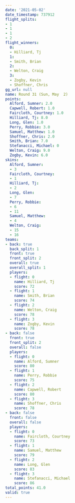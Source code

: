 ```yaml
---
date: '2021-05-02'
date_timestamp: 737912
flight_splits:
- 1
- 1
- 1
- 2
flight_winners:
  0:
  - Hilliard, Tj
  1:
  - Smith, Brian
  2:
  - Welton, Craig
  3:
  - Zogby, Kevin
  - Shoffner, Chris
gg_url: null
name: Round 31 (Sun, May  2)
points:
  Alford, Sumner: 2.0
  Capwell, Robert: 1.0
  Faircloth, Courtney: 1.0
  Hilliard, Tj: 8.0
  Long, Glen: 1.0
  Perry, Robbie: 3.0
  Samuel, Matthew: 1.0
  Shoffner, Chris: 2.0
  Smith, Brian: 7.0
  Stefanacci, Michael: 0
  Welton, Craig: 9.0
  Zogby, Kevin: 6.0
skins:
  Alford, Sumner:
  - 3
  Faircloth, Courtney:
  - 1
  Hilliard, Tj:
  - 2
  Long, Glen:
  - 7
  Perry, Robbie:
  - 6
  - 11
  Samuel, Matthew:
  - 4
  Welton, Craig:
  - 15
  - 16
teams:
- back: true
  back_split: 1
  front: true
  front_split: 2
  overall: true
  overall_split: 1
  players:
  - flight: 0
    name: Hilliard, Tj
    score: 72
  - flight: 1
    name: Smith, Brian
    score: 74
  - flight: 2
    name: Welton, Craig
    score: 78
  - flight: 3
    name: Zogby, Kevin
    score: 78
- back: false
  front: true
  front_split: 2
  overall: false
  players:
  - flight: 0
    name: Alford, Sumner
    score: 80
  - flight: 1
    name: Perry, Robbie
    score: 75
  - flight: 2
    name: Capwell, Robert
    score: 80
  - flight: 3
    name: Shoffner, Chris
    score: 78
- back: false
  front: false
  overall: false
  players:
  - flight: 0
    name: Faircloth, Courtney
    score: 73
  - flight: 1
    name: Samuel, Matthew
    score: 79
  - flight: 2
    name: Long, Glen
    score: 83
  - flight: 3
    name: Stefanacci, Michael
    score: 86
total_points: 41.0
valid: true
---
```

